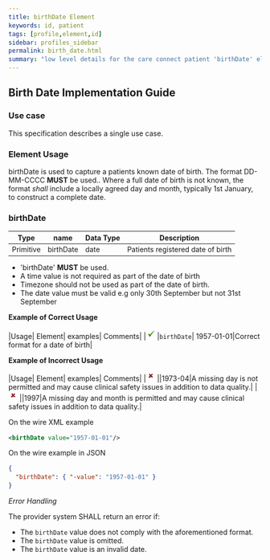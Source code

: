 ```yaml
---
title: birthDate Element
keywords: id, patient
tags: [profile,element,id]
sidebar: profiles_sidebar
permalink: birth_date.html
summary: "low level details for the care connect patient 'birthDate' element"
---
```


## Birth Date Implementation Guide ##

### Use case ###

This specification describes a single use case. 

### Element Usage ###

birthDate is used to capture a patients known date of birth. The format DD-MM-CCCC **MUST** be used.. Where a full date of birth is not known, the format *shall* include a locally agreed day and month, typically 1st January, to construct a complete date.

### birthDate ###

|Type|name|Data Type|Description|
| ------------- | ------------- | ------------- | ------------- |
| Primitive| birthDate| date | Patients registered date of birth |


- 'birthDate' **MUST** be used. 
- A time value is not required as part of the date of birth
- Timezone should not be used as part of the date of birth.
- The date value must be valid e.g only 30th September but not 31st September

**Example of Correct Usage**

|Usage| Element| examples| Comments|
|![Tick](images/tick.png)|`birthDate`| 1957-01-01|Correct format for a date of birth|

**Example of Incorrect Usage**

|Usage| Element| examples| Comments|
|![Cross](images/cross.png)||1973-04|A missing day is not permitted and may cause clinical safety issues in addition to data quality.|
|![Cross](images/cross.png)||1997|A missing day and month is permitted and may cause clinical safety issues in addition to data quality.|

On the wire XML example

```xml
<birthDate value="1957-01-01"/>
```

On the wire example in JSON

```json
{
  "birthDate": { "-value": "1957-01-01" }
}
```

*Error Handling*

The provider system SHALL return an error if:

- The `birthDate` value does not comply with the aforementioned format.
- The `birthDate` value is omitted.
- The `birthDate` value is an invalid date.






